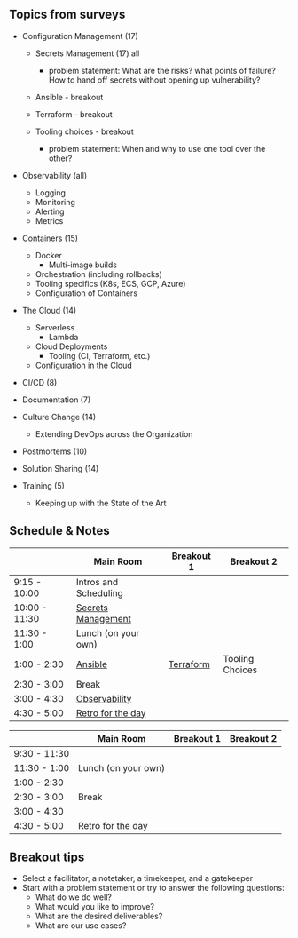Topics from surveys
---
* Configuration Management (17)
  * Secrets Management (17) all
    * problem statement: What are the risks? what points of failure? How to hand off secrets without opening up vulnerability?

  * Ansible - breakout
  * Terraform - breakout
  * Tooling choices - breakout
    * problem statement: When and why to use one tool over the other?

* Observability (all)
  * Logging
  * Monitoring
  * Alerting
  * Metrics

* Containers (15)
  * Docker
    * Multi-image builds
  * Orchestration (including rollbacks)
  * Tooling specifics (K8s, ECS, GCP, Azure)
  * Configuration of Containers

* The Cloud (14)
  * Serverless
    * Lambda
  * Cloud Deployments
    * Tooling (CI, Terraform, etc.)
  * Configuration in the Cloud

* CI/CD (8)

* Documentation (7)

* Culture Change (14)
  * Extending DevOps across the Organization

* Postmortems (10)

* Solution Sharing (14)

* Training (5)
  * Keeping up with the State of the Art

Schedule & Notes
---
|| Main Room | Breakout 1 | Breakout 2|
|---|---|---|---|
|9:15 - 10:00|Intros and Scheduling|||
|10:00 - 11:30|[Secrets Management](https://docs.google.com/document/d/1u6QLzdefYV9McyO7DUxIyAbeu8Xluvvwsq7KBwUTspU/edit)|||
|11:30 - 1:00|Lunch (on your own)|||
|1:00 - 2:30|[Ansible](https://docs.google.com/document/d/1yS7MvodayDqbhkxNhWuorZJe0wsYaei1JTWza_FQQD4/edit)|[Terraform](https://docs.google.com/document/d/14kpSs6K_J6Xjdt1xk34Cd88S6OVpRKrX2cmRDKTOLTg/edit)|Tooling Choices|
|2:30 - 3:00|Break|||
|3:00 - 4:30|[Observability](https://docs.google.com/document/d/1YWF50398aILgktcciCrwZeU1DX0Ng35UsliMN5ToMcA/edit)|||
|4:30 - 5:00|[Retro for the day](day1-retro.md)|||


|| Main Room | Breakout 1 | Breakout 2|
|---|---|---|---|
|9:30 - 11:30||||
|11:30 - 1:00|Lunch (on your own)|||
|1:00 - 2:30||||
|2:30 - 3:00|Break|||
|3:00 - 4:30||||
|4:30 - 5:00|Retro for the day|||


Breakout tips
---
* Select a facilitator, a notetaker, a timekeeper, and a gatekeeper
* Start with a problem statement or try to answer the following questions:
  * What do we do well?
  * What would you like to improve?
  * What are the desired deliverables?
  * What are our use cases?
